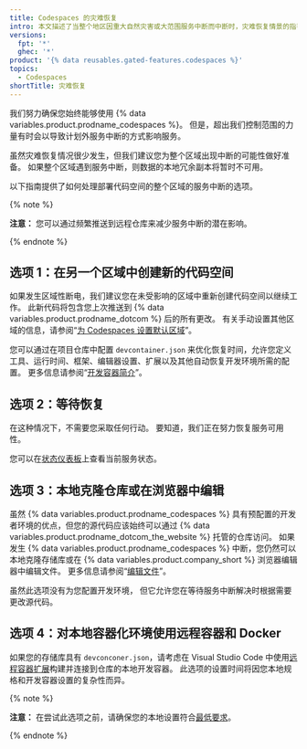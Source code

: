 ```yaml
---
title: Codespaces 的灾难恢复
intro: 本文描述了当整个地区因重大自然灾害或大范围服务中断而中断时，灾难恢复情景的指导。
versions:
  fpt: '*'
  ghec: '*'
product: '{% data reusables.gated-features.codespaces %}'
topics:
  - Codespaces
shortTitle: 灾难恢复
---
```


我们努力确保您始终能够使用 {% data variables.product.prodname_codespaces %}。 但是，超出我们控制范围的力量有时会以导致计划外服务中断的方式影响服务。

虽然灾难恢复情况很少发生，但我们建议您为整个区域出现中断的可能性做好准备。 如果整个区域遇到服务中断，则数据的本地冗余副本将暂时不可用。

以下指南提供了如何处理部署代码空间的整个区域的服务中断的选项。

{% note %}

**注意：** 您可以通过频繁推送到远程仓库来减少服务中断的潜在影响。

{% endnote %}

## 选项 1：在另一个区域中创建新的代码空间

如果发生区域性断电，我们建议您在未受影响的区域中重新创建代码空间以继续工作。 此新代码将包含您上次推送到 {% data variables.product.prodname_dotcom %} 后的所有更改。 有关手动设置其他区域的信息，请参阅“[为 Codespaces 设置默认区域](/codespaces/managing-your-codespaces/setting-your-default-region-for-codespaces)”。

您可以通过在项目仓库中配置 `devcontainer.json` 来优化恢复时间，允许您定义工具、运行时间、框架、编辑器设置、扩展以及其他自动恢复开发环境所需的配置。 更多信息请参阅“[开发容器简介](/codespaces/setting-up-your-codespace/configuring-codespaces-for-your-project)”。

## 选项 2：等待恢复

在这种情况下，不需要您采取任何行动。 要知道，我们正在努力恢复服务可用性。

您可以在[状态仪表板](https://www.githubstatus.com/)上查看当前服务状态。

## 选项 3：本地克隆仓库或在浏览器中编辑

虽然 {% data variables.product.prodname_codespaces %} 具有预配置的开发者环境的优点，但您的源代码应该始终可以通过 {% data variables.product.prodname_dotcom_the_website %} 托管的仓库访问。 如果发生 {% data variables.product.prodname_codespaces %} 中断，您仍然可以本地克隆存储库或在 {% data variables.product.company_short %} 浏览器编辑器中编辑文件。 更多信息请参阅“[编辑文件](/repositories/working-with-files/managing-files/editing-files)”。

虽然此选项没有为您配置开发环境， 但它允许您在等待服务中断解决时根据需要更改源代码。

## 选项 4：对本地容器化环境使用远程容器和 Docker

如果您的存储库具有 `devconconer.json`，请考虑在 Visual Studio Code 中使用[远程容器扩展](https://code.visualstudio.com/docs/remote/containers#_quick-start-open-a-git-repository-or-github-pr-in-an-isolated-container-volume)构建并连接到仓库的本地开发容器。 此选项的设置时间将因您本地规格和开发容器设置的复杂性而异。

{% note %}

**注意：** 在尝试此选项之前，请确保您的本地设置符合[最低要求](https://code.visualstudio.com/docs/remote/containers#_system-requirements)。

{% endnote %}
